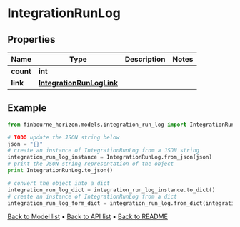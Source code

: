 # IntegrationRunLog


## Properties
Name | Type | Description | Notes
------------ | ------------- | ------------- | -------------
**count** | **int** |  | 
**link** | [**IntegrationRunLogLink**](IntegrationRunLogLink.md) |  | 

## Example

```python
from finbourne_horizon.models.integration_run_log import IntegrationRunLog

# TODO update the JSON string below
json = "{}"
# create an instance of IntegrationRunLog from a JSON string
integration_run_log_instance = IntegrationRunLog.from_json(json)
# print the JSON string representation of the object
print IntegrationRunLog.to_json()

# convert the object into a dict
integration_run_log_dict = integration_run_log_instance.to_dict()
# create an instance of IntegrationRunLog from a dict
integration_run_log_form_dict = integration_run_log.from_dict(integration_run_log_dict)
```
[Back to Model list](../README.md#documentation-for-models) &#8226; [Back to API list](../README.md#documentation-for-api-endpoints) &#8226; [Back to README](../README.md)


